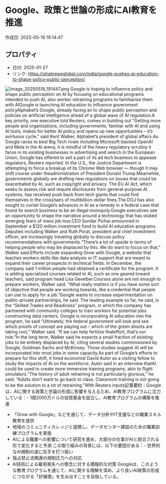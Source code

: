 # Google、政策と世論の形成にAI教育を推進

作成日: 2025-05-19 19:14:47

## プロパティ

- 日付: 2025-01-27
- リンク: https://stratnewsglobal.com/india/google-pushes-ai-education-to-shape-policy-public-perception/

![image_20250519_191447.png](../assets/image_20250519_191447.png)
Google is hoping to influence policy and shape public perception on AI by focusing on educational programs intended to push AI, also worker retraining programs to familiiarise them with AIGoogle is launching AI education to influence government policyAlphabet’s Google, already facing an to shape public perception and policies on artificial intelligence ahead of a global wave of AI regulation.A key priority, one executive told Reuters, comes in building out “Getting more people and organizations, including governments, familiar with AI and using AI tools, makes for better AI policy and opens up new opportunities – it’s avirtuous cycle,” said Kent Walker, Alphabet’s president of global affairs.As Google races to best Big Tech rivals including Microsoft-backed OpenAI and Meta in the AI arena, it is mindful of the heavy regulatory scrutiny it faces in its existing businesses in advertising and search.In the European Union, Google has offered to sell a part of its ad tech business to appease regulators, Reuters reported. In the U.S., the Justice Department is attempting to force a breakup of its Chrome Web browser — though it may shift course under theadministration of President Donald Trump.Meanwhile, governments globally are drafting new regulations on issues that could be exacerbated by AI, such as copyright and privacy. The EU AI Act, which seeks to assess risk and require disclosures from general-purpose AI systems, has received push back from tech giants that could find themselves in the crosshairs of multibillion-dollar fines.The DOJ has also sought to curtail Google’s advances in AI as a remedy in a federal case that found its search business to be an illegal monopoly.Google executives see an opportunity to shape the narrative around a technology that has stoked emerging fears of mass job loss.CEO Sundar Pichai announced in September a $120 million investment fund to build AI education programs. Deputies including Walker and Ruth Porat, president and chief investment officer, are increasingly traveling globally to discuss policy recommendations with governments.“There’s a lot of upside in terms of helping people who may be displaced by this. We do want to focus on that,” Walker said.Efforts include expanding Grow with Google, a website that teaches workers skills like data analysis or IT support that are meant to expand their career prospects in technical fields. In December, the company said 1 million people had obtained a certificate for the program. It is adding specialized courses related to AI, such as one geared toward teachers, said program head Lisa Gevelber.Courses alone are not enough to prepare workers, Walker said. “What really matters is if you have some sort of objective that people are working towards, like a credential that people can use to apply for a job.”Google wants to increase experimentation on public-private partnerships, he said. The leading example so far, he said, is the “Skilled Trades and Readiness” program, in which the company has partnered with community colleges to train workers for potential jobs constructing data centers. Google is incorporating AI education into the program, he said.“Ultimately, the federal government will look and see which proofs of concept are playing out – which of the green shoots are taking root,” Walker said. “If we can help fertilize thateffort, that’s our role.”In the long term, Walker said he expects a small fraction of existing jobs to be entirely displaced by AI, citing several studies commissioned by Google, Goldman Sachs and McKinsey. Those studies suggest AI will be incorporated into most jobs in some capacity.As part of Google’s efforts to prepare for this shift, it hired economist David Autor as a visiting fellow to study the impacts of AI on the workforce. Autor said in an interview thatAI could be used to create more immersive training programs, akin to flight simulators.“The history of adult retraining is not particularly glorious,” he said. “Adults don’t want to go back to class. Classroom training is not going to be the solution to a lot of retraining.”With Reuters inputs記事要約：Googleは、AIに関する政策と世論の形成に影響を与えるため、AI教育プログラムに注力している：- 1億2000万ドルの投資基金を設立し、AI教育プログラムの構築を推進
- 「Grow with Google」などを通じて、データ分析やIT支援などの職業スキル教育を提供
- 地域のコミュニティカレッジと提携し、データセンター建設のための職業訓練プログラムを実施
- AIによる職業への影響について研究を進め、大部分の仕事がAIと統合される形で変化すると予測
この取り組みの背景には、以下の要因がある：- 世界的なAI規制の波に先手を打つ狙い
- 独占禁止法関連の規制圧力への対応
- AI技術による雇用喪失への懸念に対する積極的な対策
Googleは、このような教育プログラムを通じて、AIに関する理解を深め、より良いAI政策の形成につながる「好循環」を生み出すことを目指している。